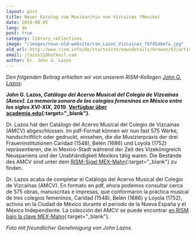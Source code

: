 ```yaml
---
layout: post
title: Neuer Katalog zum Musikarchiv von Vizcaínas (Mexiko)
date: 2019-08-05
lang: de
post: true
category: library_collections
image: "/images/news-old-website/csm_Lazos_Vizcainas_f8f4548efa.jpg"
old_url: http://www.rism.info/de/startseite/newsdetails/browse/62/article/64/new-catalog-of-the-music-archive-of-vizcainas-mexico.html
email: jlazos11@hotmail.com
author: Dr. John G. Lazos
---
```


_Den folgenden Beitrag erhielten wir von unserem RISM-Kollegen [John G. Lazos](/international/working-groups.html):_

**John G. Lazos, _Catálogo del Acervo Musical del Colegio de Vizcaínas (Amcv). La memoria sonora de los colegios femeninos en México entre los siglos XVI-XIX_, 2019**. **[Verfügbar über academia.edu](https://www.academia.edu/39887044/Cat%C3%A1logo_del_Acervo_Musical_del_Colegio_de_Vizca%C3%ADnas_AMCV_La_memoria_sonora_de_los_colegios_femeninos_en_M%C3%A9xico_entre_los_siglos_XVI-XIX_Introducci%C3%B3n_en_espa%C3%B1ol_y_en_ingl%C3%A9s_){:target="_blank"}**.

Dr. Lazos hat den Catálogo del Acervo Musical del Colegio de Vizcaínas (AMCV) abgeschlossen. Im pdf-Format können wir nun fast 575 Werke, handschriftlich oder gedruckt, einsehen, die die Musizierpraxis der drei Fraueninstitutionen Caridad (1548), Belén (1686) und Loyola (1752) repräsentieren, die in Mexico-Stadt während der Zeit des Vizekönigreich Neuspaniens und der Unabhändigkeit Mexikos tätig waren. Die Bestände des AMCV sind unter dem [RISM-Sigel MEX-Mahn](https://opac.rism.info/metaopac/perma.do;jsessionid=FDDD5ED846191A980A3180E13DC1EC88.touch02?v=rism&q=-1%3d%22ks30080295%22){:target="_blank"} zu finden.

Dr. Lazos acaba de completar el Catálogo del Acervo Musical del Colegio de Vizcaínas (AMCV). En formato en pdf, ahora podemos consultar cerca de 575 obras, manuscritas e impresas, que conformaron la práctica musical de tres colegios femeninos, Caridad (1548), Belén (1686) y Loyola (1752), activos en la Ciudad de México durante el periodo de la Nueva España y el México Independiente. La colección del AMCV se puede encontrar [en RISM bajo la clave MEX-Mahn](https://opac.rism.info/metaopac/perma.do;jsessionid=FDDD5ED846191A980A3180E13DC1EC88.touch02?v=rism&q=-1%3d%22ks30080295%22&Language=es){:target="_blank"}.

_Foto mit freundlicher Genehmigung von John Lazos._

